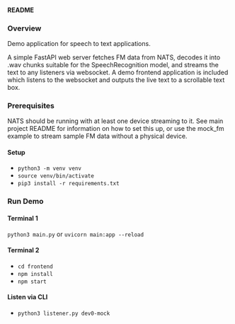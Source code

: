#### README

### Overview
Demo application for speech to text applications.

A simple FastAPI web server fetches FM data from NATS, decodes it into .wav
chunks suitable for the SpeechRecognition model, and streams the text to
any listeners via websocket. A demo frontend application is included which
listens to the websocket and outputs the live text to a scrollable text box.

### Prerequisites
NATS should be running with at least one device streaming to it. See main
project README for information on how to set this up, or use the mock_fm 
example to stream sample FM data without a physical device.

#### Setup
- `python3 -m venv venv`
- `source venv/bin/activate`
- `pip3 install -r requirements.txt`

### Run Demo

#### Terminal 1
`python3 main.py` or `uvicorn main:app --reload`

#### Terminal 2
- `cd frontend`
- `npm install`
- `npm start`

#### Listen via CLI
- `python3 listener.py dev0-mock`